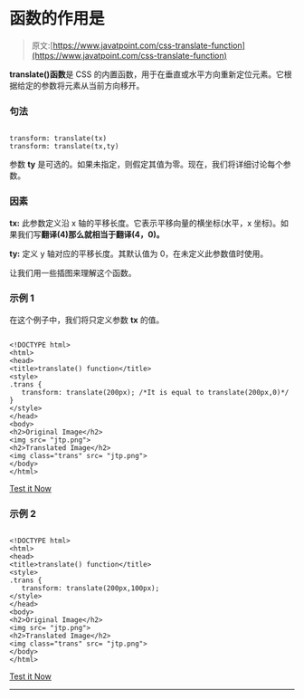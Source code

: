 # 函数的作用是

> 原文:[https://www.javatpoint.com/css-translate-function](https://www.javatpoint.com/css-translate-function)

**translate()函数**是 CSS 的内置函数，用于在垂直或水平方向重新定位元素。它根据给定的参数将元素从当前方向移开。

### 句法

```

transform: translate(tx)
transform: translate(tx,ty)

```

参数 **ty** 是可选的。如果未指定，则假定其值为零。现在，我们将详细讨论每个参数。

### 因素

**tx:** 此参数定义沿 x 轴的平移长度。它表示平移向量的横坐标(水平，x 坐标)。如果我们写**翻译(4)**那么就相当于**翻译(4，0)。**

**ty:** 定义 y 轴对应的平移长度。其默认值为 0，在未定义此参数值时使用。

让我们用一些插图来理解这个函数。

### 示例 1

在这个例子中，我们将只定义参数 **tx** 的值。

```

<!DOCTYPE html>
<html>
<head>
<title>translate() function</title>
<style>
.trans {
   transform: translate(200px); /*It is equal to translate(200px,0)*/
}
</style>
</head>
<body>
<h2>Original Image</h2>
<img src= "jtp.png">
<h2>Translated Image</h2>
<img class="trans" src= "jtp.png">
</body>
</html>

```

[Test it Now](https://www.javatpoint.com/oprweb/test.jsp?filename=CSStranslate1)

### 示例 2

```

<!DOCTYPE html>
<html>
<head>
<title>translate() function</title>
<style>
.trans {
   transform: translate(200px,100px); 
</style>
</head>
<body>
<h2>Original Image</h2>
<img src= "jtp.png">
<h2>Translated Image</h2>
<img class="trans" src= "jtp.png">
</body>
</html>

```

[Test it Now](https://www.javatpoint.com/oprweb/test.jsp?filename=CSStranslate2)

* * *